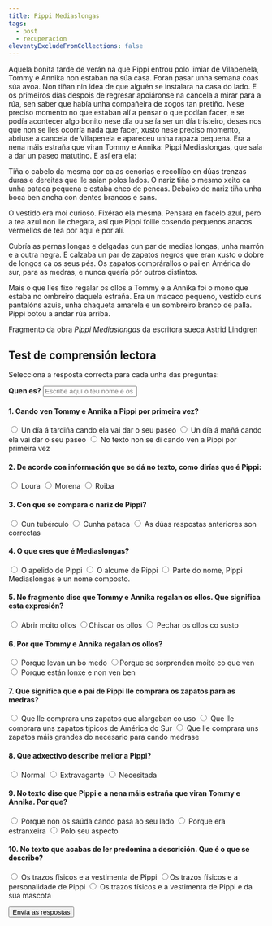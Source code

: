 ```yaml
---
title: Pippi Mediaslongas
tags:
  - post
  - recuperacion
eleventyExcludeFromCollections: false
---
```

<article>
Aquela bonita tarde de verán na que Pippi entrou polo limiar de Vilapenela, Tommy e Annika non estaban na súa casa. Foran pasar unha semana coas súa avoa. Non tiñan nin idea de que alguén se instalara na casa do lado. E os primeiros días despois de regresar apoiáronse na cancela a mirar para a rúa, sen saber que había unha compañeira de xogos tan pretiño. Nese preciso momento no que estaban alí a pensar o que podían facer, e se podía acontecer algo bonito nese día ou se ía ser un día tristeiro, deses nos que non se lles ocorría nada que facer, xusto nese preciso momento, abriuse a cancela de Vilapenela e apareceu unha rapaza pequena. Era a nena máis estraña que viran Tommy e Annika: Pippi Mediaslongas, que saía a dar un paseo matutino. E así era ela:

Tiña o cabelo da mesma cor ca as cenorias e recollíao en dúas trenzas duras e dereitas que lle saían polos lados. O nariz tiña o mesmo xeito ca unha pataca pequena e estaba cheo de pencas. Debaixo do nariz tiña unha boca ben ancha con dentes brancos e sans.

O vestido era moi curioso. Fixérao ela mesma. Pensara en facelo azul, pero a tea azul non lle chegara, así que Pippi foille cosendo pequenos anacos vermellos de tea por aquí e por alí.

Cubría as pernas longas e delgadas cun par de medias longas, unha marrón e a outra negra. E calzaba un par de zapatos negros que eran xusto o dobre de longos ca os seus pés. Os zapatos comprárallos o pai en América do sur, para as medras, e nunca quería pór outros distintos. 

Mais o que lles fixo regalar os ollos a Tommy e a Annika foi o mono que estaba no ombreiro daquela estraña. Era un macaco pequeno, vestido cuns pantalóns azuis, unha chaqueta amarela e un sombreiro branco de palla.
Pippi botou a andar rúa arriba.

<footer>

Fragmento da obra *Pippi Mediaslongas* da escritora sueca Astrid Lindgren

</footer>

</article>

## Test de comprensión lectora

Selecciona a resposta correcta para cada unha das preguntas:

<form name="rudi-focinhos" method="POST" netlify>
  <label for="name"><strong>Quen es?</strong></label>
  <input type="text" name="nome" placeholder="Escribe aquí o teu nome e os teus apelidos" required>

#### 1.  Cando ven Tommy e Annika a Pippi por primeira vez?

<label><input type="radio" name="2" value="a"> Un día á tardiña cando ela vai dar o seu paseo</label>   <label><input type="radio" name="2" value="b"> Un día á mañá cando ela vai dar o seu paseo</label>   <label><input type="radio" name="2" value="c"> No texto non se di cando ven a Pippi por primeira vez</label> 

#### 2.  De acordo coa información que se dá no texto, como dirías que é Pippi:

<label><input type="radio" name="2" value="a"> Loura</label>   <label><input type="radio" name="2" value="b"> Morena</label>   <label><input type="radio" name="2" value="c"> Roiba</label> 

#### 3.  Con que se compara o nariz de Pippi?

<label><input type="radio" name="2" value="a"> Cun tubérculo</label>   <label><input type="radio" name="2" value="b"> Cunha pataca</label>   <label><input type="radio" name="2" value="c"> As dúas respostas anteriores son correctas</label> 

#### 4. O que cres que é Mediaslongas?

<label><input type="radio" name="2" value="a"> O apelido de Pippi</label>   <label><input type="radio" name="2" value="b"> O alcume de Pippi</label>   <label><input type="radio" name="2" value="c"> Parte do nome, Pippi Mediaslongas e un nome composto.</label> 

#### 5. No fragmento dise que Tommy e Annika regalan  os ollos. Que significa esta expresión?

<label><input type="radio" name="2" value="a"> Abrir moito ollos</label>   <label><input type="radio" name="2" value="b">Chiscar os ollos</label>   <label><input type="radio" name="2" value="c"> Pechar os ollos co susto</label> 

#### 6. Por que Tommy e Annika regalan os ollos?

<label><input type="radio" name="2" value="a"> Porque levan un bo medo</label>   <label><input type="radio" name="2" value="b">Porque se sorprenden moito co que ven</label>   <label><input type="radio" name="2" value="c"> Porque están lonxe e non ven ben</label> 

#### 7. Que significa que o pai de Pippi lle comprara os zapatos para as medras?

<label><input type="radio" name="2" value="a"> Que lle comprara uns zapatos que alargaban co uso</label>   <label><input type="radio" name="2" value="b"> Que lle comprara uns zapatos típicos de América do Sur</label>   <label><input type="radio" name="2" value="c"> Que lle comprara uns zapatos máis grandes do necesario para cando medrase</label> 

#### 8. Que adxectivo describe mellor a Pippi?

<label><input type="radio" name="2" value="a"> Normal</label>   <label><input type="radio" name="2" value="b"> Extravagante</label>   <label><input type="radio" name="2" value="c"> Necesitada</label>

#### 9.  No texto dise que Pippi e a nena máis estraña que viran Tommy e Annika. Por que?

<label><input type="radio" name="2" value="a"> Porque non os saúda cando pasa ao seu lado</label>   <label><input type="radio" name="2" value="b"> Porque era estranxeira</label>   <label><input type="radio" name="2" value="c"> Polo seu aspecto</label>

#### 10. No texto que acabas de ler predomina a descrición. Que é o que se describe?

<label><input type="radio" name="2" value="a"> Os trazos físicos e a vestimenta de Pippi</label>   <label><input type="radio" name="2" value="b">Os trazos físicos e a personalidade de Pippi</label>   <label><input type="radio" name="2" value="c"> Os trazos físicos e a vestimenta de Pippi e da súa mascota</label>

 <button type="submit" name="submit">Envía as respostas</button>

</form>